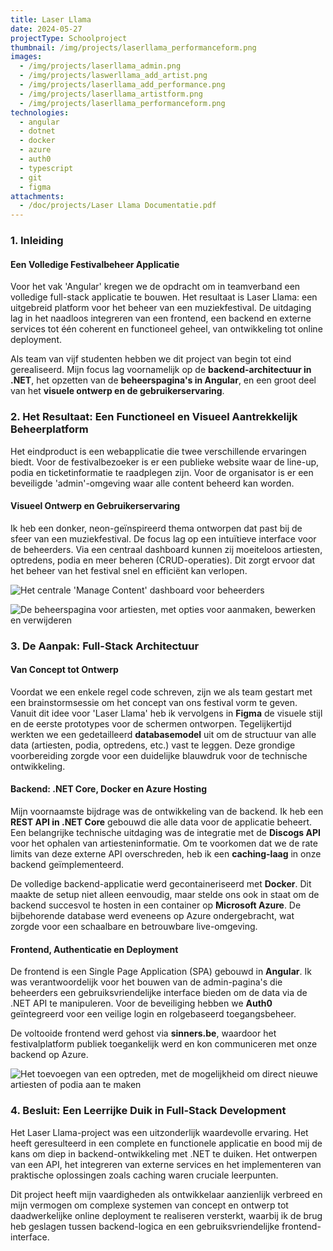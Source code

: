 ```yaml
---
title: Laser Llama
date: 2024-05-27
projectType: Schoolproject
thumbnail: /img/projects/laserllama_performanceform.png
images:
  - /img/projects/laserllama_admin.png
  - /img/projects/laswerllama_add_artist.png
  - /img/projects/laserllama_add_performance.png
  - /img/projects/laserllama_artistform.png
  - /img/projects/laserllama_performanceform.png
technologies:
  - angular
  - dotnet
  - docker
  - azure
  - auth0
  - typescript
  - git
  - figma
attachments:
  - /doc/projects/Laser Llama Documentatie.pdf
---
```


### 1. Inleiding

#### Een Volledige Festivalbeheer Applicatie

Voor het vak 'Angular' kregen we de opdracht om in teamverband een volledige full-stack applicatie te bouwen. Het resultaat is Laser Llama: een uitgebreid platform voor het beheer van een muziekfestival. De uitdaging lag in het naadloos integreren van een frontend, een backend en externe services tot één coherent en functioneel geheel, van ontwikkeling tot online deployment.

Als team van vijf studenten hebben we dit project van begin tot eind gerealiseerd. Mijn focus lag voornamelijk op de **backend-architectuur in .NET**, het opzetten van de **beheerspagina's in Angular**, en een groot deel van het **visuele ontwerp en de gebruikerservaring**.

### 2. Het Resultaat: Een Functioneel en Visueel Aantrekkelijk Beheerplatform

Het eindproduct is een webapplicatie die twee verschillende ervaringen biedt. Voor de festivalbezoeker is er een publieke website waar de line-up, podia en ticketinformatie te raadplegen zijn. Voor de organisator is er een beveiligde 'admin'-omgeving waar alle content beheerd kan worden.

#### Visueel Ontwerp en Gebruikerservaring

Ik heb een donker, neon-geïnspireerd thema ontworpen dat past bij de sfeer van een muziekfestival. De focus lag op een intuïtieve interface voor de beheerders. Via een centraal dashboard kunnen zij moeiteloos artiesten, optredens, podia en meer beheren (CRUD-operaties). Dit zorgt ervoor dat het beheer van het festival snel en efficiënt kan verlopen.

![Het centrale 'Manage Content' dashboard voor beheerders](/img/projects/laserllama_hero.png)

![De beheerspagina voor artiesten, met opties voor aanmaken, bewerken en verwijderen](/img/projects/laserllama_artists.png)

### 3. De Aanpak: Full-Stack Architectuur

#### Van Concept tot Ontwerp

Voordat we een enkele regel code schreven, zijn we als team gestart met een brainstormsessie om het concept van ons festival vorm te geven. Vanuit dit idee voor 'Laser Llama' heb ik vervolgens in **Figma** de visuele stijl en de eerste prototypes voor de schermen ontworpen. Tegelijkertijd werkten we een gedetailleerd **databasemodel** uit om de structuur van alle data (artiesten, podia, optredens, etc.) vast te leggen. Deze grondige voorbereiding zorgde voor een duidelijke blauwdruk voor de technische ontwikkeling.

#### Backend: .NET Core, Docker en Azure Hosting

Mijn voornaamste bijdrage was de ontwikkeling van de backend. Ik heb een **REST API in .NET Core** gebouwd die alle data voor de applicatie beheert. Een belangrijke technische uitdaging was de integratie met de **Discogs API** voor het ophalen van artiesteninformatie. Om te voorkomen dat we de rate limits van deze externe API overschreden, heb ik een **caching-laag** in onze backend geïmplementeerd.

De volledige backend-applicatie werd gecontaineriseerd met **Docker**. Dit maakte de setup niet alleen eenvoudig, maar stelde ons ook in staat om de backend succesvol te hosten in een container op **Microsoft Azure**. De bijbehorende database werd eveneens op Azure ondergebracht, wat zorgde voor een schaalbare en betrouwbare live-omgeving.

#### Frontend, Authenticatie en Deployment

De frontend is een Single Page Application (SPA) gebouwd in **Angular**. Ik was verantwoordelijk voor het bouwen van de admin-pagina's die beheerders een gebruiksvriendelijke interface bieden om de data via de .NET API te manipuleren. Voor de beveiliging hebben we **Auth0** geïntegreerd voor een veilige login en rolgebaseerd toegangsbeheer.

De voltooide frontend werd gehost via **sinners.be**, waardoor het festivalplatform publiek toegankelijk werd en kon communiceren met onze backend op Azure.

![Het toevoegen van een optreden, met de mogelijkheid om direct nieuwe artiesten of podia aan te maken](/img/projects/laserllama_add_performance.png)

### 4. Besluit: Een Leerrijke Duik in Full-Stack Development

Het Laser Llama-project was een uitzonderlijk waardevolle ervaring. Het heeft geresulteerd in een complete en functionele applicatie en bood mij de kans om diep in backend-ontwikkeling met .NET te duiken. Het ontwerpen van een API, het integreren van externe services en het implementeren van praktische oplossingen zoals caching waren cruciale leerpunten.

Dit project heeft mijn vaardigheden als ontwikkelaar aanzienlijk verbreed en mijn vermogen om complexe systemen van concept en ontwerp tot daadwerkelijke online deployment te realiseren versterkt, waarbij ik de brug heb geslagen tussen backend-logica en een gebruiksvriendelijke frontend-interface.
